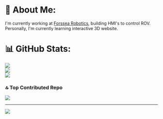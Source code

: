 # 💫 About Me:
I'm currently working at [Forssea Robotics](https://forssea-robotics.fr/), building HMI's to control ROV.<br>Personally, I'm currently learning interactive 3D website.

# 📊 GitHub Stats:
![](https://github-readme-stats.vercel.app/api?username=guillaumefalvet&theme=dark&hide_border=false&include_all_commits=false&count_private=false)<br/>
![](https://github-readme-streak-stats.herokuapp.com/?user=guillaumefalvet&theme=dark&hide_border=false)<br/>
![](https://github-readme-stats.vercel.app/api/top-langs/?username=guillaumefalvet&theme=dark&hide_border=false&include_all_commits=false&count_private=false&layout=compact)

### 🔝 Top Contributed Repo
![](https://github-contributor-stats.vercel.app/api?username=guillaumefalvet&limit=5&theme=dark&combine_all_yearly_contributions=true)

---
[![](https://visitcount.itsvg.in/api?id=guillaumefalvet&icon=0&color=0)](https://visitcount.itsvg.in)

<!-- Proudly created with GPRM ( https://gprm.itsvg.in ) -->
